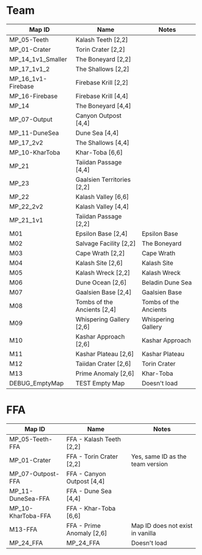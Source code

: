 # Team
| Map ID             | Name                        | Notes                 |
| ------------------ | --------------------------- | --------------------- |
| MP_05-Teeth        | Kalash Teeth [2,2]          |                       |
| MP_01-Crater       | Torin Crater [2,2]          |                       |
| MP_14_1v1_Smaller  | The Boneyard [2,2]          |                       |
| MP_17_1v1_2        | The Shallows [2,2]          |                       |
| MP_16_1v1-Firebase | Firebase Krill [2,2]        |                       |
| MP_16-Firebase     | Firebase Krill [4,4]        |                       |
| MP_14              | The Boneyard [4,4]          |                       |
| MP_07-Output       | Canyon Outpost [4,4]        |                       |
| MP_11-DuneSea      | Dune Sea [4,4]              |                       |
| MP_17_2v2          | The Shallows [4,4]          |                       |
| MP_10-KharToba     | Khar-Toba [6,6]             |                       |
| MP_21              | Taiidan Passage [4,4]       |                       |
| MP_23              | Gaalsien Territories [2,2]  |                       |
| MP_22              | Kalash Valley [6,6]         |                       |
| MP_22_2v2          | Kalash Valley [4,4]         |                       |
| MP_21_1v1          | Taiidan Passage [2,2]       |                       |
| M01                | Epsilon Base [2,4]          | Epsilon Base          |
| M02                | Salvage Facility [2,2]      | The Boneyard          |
| M03                | Cape Wrath [2,2]            | Cape Wrath            |
| M04                | Kalash Site [2,6]           | Kalash Site           |
| M05                | Kalash Wreck [2,2]          | Kalash Wreck          |
| M06                | Dune Ocean [2,6]            | Beladin Dune Sea      |
| M07                | Gaalsien Base [2,4]         | Gaalsien Base         |
| M08                | Tombs of the Ancients [2,4] | Tombs of the Ancients |
| M09                | Whispering Gallery [2,6]    | Whispering Gallery    |
| M10                | Kashar Approach [2,6]       | Kashar Approach       |
| M11                | Kashar Plateau [2,6]        | Kashar Plateau        |
| M12                | Taiidan Crater [2,6]        | Torin Crater          |
| M13                | Prime Anomaly [2,6]         | Khar-Toba             |
| DEBUG_EmptyMap     | TEST Empty Map              | Doesn't load          |

# FFA
| Map ID             | Name                       | Notes                            |
| ------------------ | -------------------------- | -------------------------------- |
| MP_05-Teeth-FFA    | FFA - Kalash Teeth [2,2]   |                                  |
| MP_01-Crater       | FFA - Torin Crater [2,2]   | Yes, same ID as the team version |
| MP_07-Outpost-FFA  | FFA - Canyon Outpost [4,4] |                                  |
| MP_11-DuneSea-FFA  | FFA - Dune Sea [4,4]       |                                  |
| MP_10-KharToba-FFA | FFA - Khar-Toba [6,6]      |                                  |
| M13-FFA            | FFA - Prime Anomaly [2,6]  | Map ID does not exist in vanilla |
| MP_24_FFA          | MP_24_FFA                  | Doesn't load                     |
